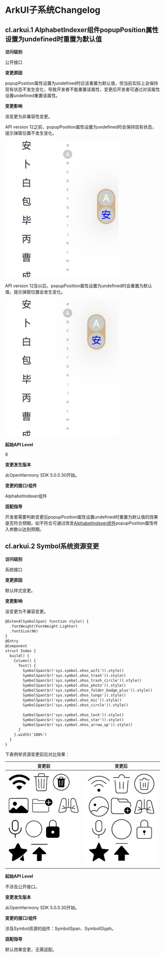 # ArkUI子系统Changelog

## cl.arkui.1 AlphabetIndexer组件popupPosition属性设置为undefined时重置为默认值

**访问级别**

公开接口

**变更原因**

popupPosition属性设置为undefined时应该重置为默认值，但当前实际上会保持现有状态不发生变化，导致开发者不能重置该属性，变更后开发者可通过对该属性设置undefined重置该属性。

**变更影响**

该变更为非兼容性变更。

API version 12之前，popupPosition属性设置为undefined时会保持现有状态，提示弹窗位置不发生变化。

![AlphabetIndexer_Before](figures/AlphabetIndexer_Before.png)

API version 12及以后，popupPosition属性设置为undefined时会重置为默认值，提示弹窗位置会发生变化。

![AlphabetIndexer_After](figures/AlphabetIndexer_After.png)

**起始API Level**

8

**变更发生版本**

从OpenHarmony SDK 5.0.0.30开始。

**变更的接口/组件**

AlphabetIndexer组件

**适配指导**

开发者需要判断变更后popupPosition属性设置undefined时重置为默认值的效果是否符合预期，如不符合可通过改变[AlphabetIndexer组件](../../../application-dev/reference/apis-arkui/arkui-ts/ts-container-alphabet-indexer.md)popupPosition属性传入参数以达到预期。

## cl.arkui.2 Symbol系统资源变更

**访问级别**

系统接口

**变更原因**

默认样式变更。

**变更影响**

该变更为不兼容变更。

```
@Extend(SymbolSpan) function style() {
  .fontWeight(FontWeight.Lighter)
  .fontSize(96)
}
@Entry
@Component
struct Index {
  build() {
    Column() {
      Text() {
        SymbolSpan($r('sys.symbol.ohos_wifi')).style()
        SymbolSpan($r('sys.symbol.ohos_trash')).style()
        SymbolSpan($r('sys.symbol.ohos_trash_circle')).style()
        SymbolSpan($r('sys.symbol.ohos_photo')).style()
        SymbolSpan($r('sys.symbol.ohos_folder_badge_plus')).style()
        SymbolSpan($r('sys.symbol.ohos_lungs')).style()
        SymbolSpan($r('sys.symbol.ohos_mic')).style()
        SymbolSpan($r('sys.symbol.ohos_circle')).style()

        SymbolSpan($r('sys.symbol.ohos_lock')).style()
        SymbolSpan($r('sys.symbol.ohos_star')).style()
        SymbolSpan($r('sys.symbol.ohos_arrow_up')).style()
      }
    }.width('100%')
  }
}
```
下表例举资源变更前后对比效果：

| 变更前 | 变更后 |
| --- | --- |
|![symbolmixed_before](figures/symbol_mixedBefore.PNG) |![symbolmixed_after](figures/symbol_mixed.png)  |

**起始API Level**

不涉及公开接口。

**变更发生版本**

从OpenHarmony SDK 5.0.0.30开始。

**变更的接口/组件**

涉及Symbol资源的组件：SymbolSpan、SymbolGlyph。

**适配指导**

默认效果变更，无需适配。